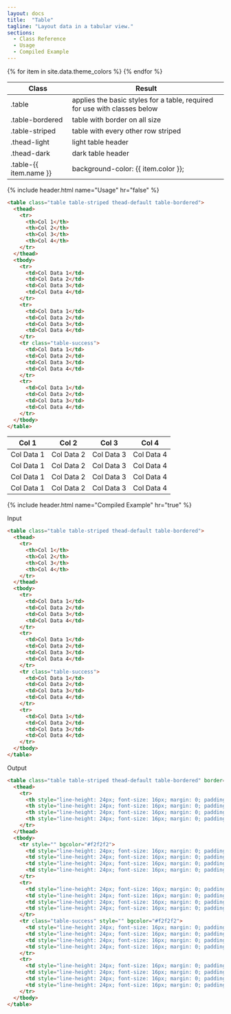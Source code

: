 ```yaml
---
layout: docs
title:  "Table"
tagline: "Layout data in a tabular view."
sections:
  - Class Reference
  - Usage
  - Compiled Example
---
```

<a class="anchor" name="reference"></a>
<div class="table-utilities">
  <table class="table">
    <thead>
      <tr>
        <th>Class</th>
        <th>Result</th>
      </tr>
    </thead>
    <tbody>
      <tr><td class="class">.table</td><td class="result">applies the basic styles for a table, required for use with classes below</td></tr>
      <tr><td class="class">.table-bordered</td><td class="result">table with border on all size</td></tr>
      <tr><td class="class">.table-striped</td><td class="result">table with every other row striped</td></tr>
      <tr><td class="class">.thead-light</td><td class="result">light table header</td></tr>
      <tr><td class="class">.thead-dark</td><td class="result">dark table header</td></tr>
      {% for item in site.data.theme_colors %}
        <tr><td class="class">.table-{{ item.name }}</td><td class="css">background-color: {{ item.color }};</td></tr>
      {% endfor %}
    </tbody>
  </table>
</div>

{% include header.html name="Usage" hr="false" %}
```html
<table class="table table-striped thead-default table-bordered">
  <thead>
    <tr>
      <th>Col 1</th>
      <th>Col 2</th>
      <th>Col 3</th>
      <th>Col 4</th>
    </tr>
  </thead>
  <tbody>
    <tr>
      <td>Col Data 1</td>
      <td>Col Data 2</td>
      <td>Col Data 3</td>
      <td>Col Data 4</td>
    </tr>
    <tr>
      <td>Col Data 1</td>
      <td>Col Data 2</td>
      <td>Col Data 3</td>
      <td>Col Data 4</td>
    </tr>
    <tr class="table-success">
      <td>Col Data 1</td>
      <td>Col Data 2</td>
      <td>Col Data 3</td>
      <td>Col Data 4</td>
    </tr>
    <tr>
      <td>Col Data 1</td>
      <td>Col Data 2</td>
      <td>Col Data 3</td>
      <td>Col Data 4</td>
    </tr>
  </tbody>
</table>
```

<table class="table table-striped thead-default table-bordered">
  <thead>
    <tr>
      <th>Col 1</th>
      <th>Col 2</th>
      <th>Col 3</th>
      <th>Col 4</th>
    </tr>
  </thead>
  <tbody>
    <tr>
      <td>Col Data 1</td>
      <td>Col Data 2</td>
      <td>Col Data 3</td>
      <td>Col Data 4</td>
    </tr>
    <tr>
      <td>Col Data 1</td>
      <td>Col Data 2</td>
      <td>Col Data 3</td>
      <td>Col Data 4</td>
    </tr>
    <tr class="table-success">
      <td>Col Data 1</td>
      <td>Col Data 2</td>
      <td>Col Data 3</td>
      <td>Col Data 4</td>
    </tr>
    <tr>
      <td>Col Data 1</td>
      <td>Col Data 2</td>
      <td>Col Data 3</td>
      <td>Col Data 4</td>
    </tr>
  </tbody>
</table>

{% include header.html name="Compiled Example" hr="true" %}

<span class="badge rounded-pill badge-input">Input</span>
```html
<table class="table table-striped thead-default table-bordered">
  <thead>
    <tr>
      <th>Col 1</th>
      <th>Col 2</th>
      <th>Col 3</th>
      <th>Col 4</th>
    </tr>
  </thead>
  <tbody>
    <tr>
      <td>Col Data 1</td>
      <td>Col Data 2</td>
      <td>Col Data 3</td>
      <td>Col Data 4</td>
    </tr>
    <tr>
      <td>Col Data 1</td>
      <td>Col Data 2</td>
      <td>Col Data 3</td>
      <td>Col Data 4</td>
    </tr>
    <tr class="table-success">
      <td>Col Data 1</td>
      <td>Col Data 2</td>
      <td>Col Data 3</td>
      <td>Col Data 4</td>
    </tr>
    <tr>
      <td>Col Data 1</td>
      <td>Col Data 2</td>
      <td>Col Data 3</td>
      <td>Col Data 4</td>
    </tr>
  </tbody>
</table>
```

<span class="badge rounded-pill badge-output">Output</span>
```html
<table class="table table-striped thead-default table-bordered" border="0" cellpadding="0" cellspacing="0" style="width: 100%; max-width: 100%; border: 1px solid #e2e8f0;">
  <thead>
    <tr>
      <th style="line-height: 24px; font-size: 16px; margin: 0; padding: 12px; border-color: #e2e8f0; border-style: solid; border-width: 1px 1px 2px;" align="left" valign="top">Col 1</th>
      <th style="line-height: 24px; font-size: 16px; margin: 0; padding: 12px; border-color: #e2e8f0; border-style: solid; border-width: 1px 1px 2px;" align="left" valign="top">Col 2</th>
      <th style="line-height: 24px; font-size: 16px; margin: 0; padding: 12px; border-color: #e2e8f0; border-style: solid; border-width: 1px 1px 2px;" align="left" valign="top">Col 3</th>
      <th style="line-height: 24px; font-size: 16px; margin: 0; padding: 12px; border-color: #e2e8f0; border-style: solid; border-width: 1px 1px 2px;" align="left" valign="top">Col 4</th>
    </tr>
  </thead>
  <tbody>
    <tr style="" bgcolor="#f2f2f2">
      <td style="line-height: 24px; font-size: 16px; margin: 0; padding: 12px; border: 1px solid #e2e8f0;" align="left" valign="top">Col Data 1</td>
      <td style="line-height: 24px; font-size: 16px; margin: 0; padding: 12px; border: 1px solid #e2e8f0;" align="left" valign="top">Col Data 2</td>
      <td style="line-height: 24px; font-size: 16px; margin: 0; padding: 12px; border: 1px solid #e2e8f0;" align="left" valign="top">Col Data 3</td>
      <td style="line-height: 24px; font-size: 16px; margin: 0; padding: 12px; border: 1px solid #e2e8f0;" align="left" valign="top">Col Data 4</td>
    </tr>
    <tr>
      <td style="line-height: 24px; font-size: 16px; margin: 0; padding: 12px; border: 1px solid #e2e8f0;" align="left" valign="top">Col Data 1</td>
      <td style="line-height: 24px; font-size: 16px; margin: 0; padding: 12px; border: 1px solid #e2e8f0;" align="left" valign="top">Col Data 2</td>
      <td style="line-height: 24px; font-size: 16px; margin: 0; padding: 12px; border: 1px solid #e2e8f0;" align="left" valign="top">Col Data 3</td>
      <td style="line-height: 24px; font-size: 16px; margin: 0; padding: 12px; border: 1px solid #e2e8f0;" align="left" valign="top">Col Data 4</td>
    </tr>
    <tr class="table-success" style="" bgcolor="#f2f2f2">
      <td style="line-height: 24px; font-size: 16px; margin: 0; padding: 12px; border: 1px solid #e2e8f0;" align="left" bgcolor="#84e8ba" valign="top">Col Data 1</td>
      <td style="line-height: 24px; font-size: 16px; margin: 0; padding: 12px; border: 1px solid #e2e8f0;" align="left" bgcolor="#84e8ba" valign="top">Col Data 2</td>
      <td style="line-height: 24px; font-size: 16px; margin: 0; padding: 12px; border: 1px solid #e2e8f0;" align="left" bgcolor="#84e8ba" valign="top">Col Data 3</td>
      <td style="line-height: 24px; font-size: 16px; margin: 0; padding: 12px; border: 1px solid #e2e8f0;" align="left" bgcolor="#84e8ba" valign="top">Col Data 4</td>
    </tr>
    <tr>
      <td style="line-height: 24px; font-size: 16px; margin: 0; padding: 12px; border: 1px solid #e2e8f0;" align="left" valign="top">Col Data 1</td>
      <td style="line-height: 24px; font-size: 16px; margin: 0; padding: 12px; border: 1px solid #e2e8f0;" align="left" valign="top">Col Data 2</td>
      <td style="line-height: 24px; font-size: 16px; margin: 0; padding: 12px; border: 1px solid #e2e8f0;" align="left" valign="top">Col Data 3</td>
      <td style="line-height: 24px; font-size: 16px; margin: 0; padding: 12px; border: 1px solid #e2e8f0;" align="left" valign="top">Col Data 4</td>
    </tr>
  </tbody>
</table>
```
